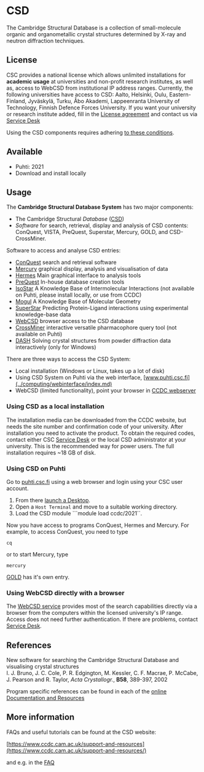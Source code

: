 # CSD

The Cambridge Structural Database is a collection of small-molecule
organic and organometallic crystal structures determined by X-ray and
neutron diffraction techniques.

## License
CSC provides a national license
which allows unlimited installations for **academic usage** at universities
and non-profit research institutes, as well as,
access to WebCSD from institutional IP address ranges. Currently, the
following universities have access to CSD: Aalto, Helsinki, Oulu,
Eastern-Finland, Jyväskylä, Turku, Åbo Akademi, Lappeenranta University
of Technology, Finnish Defence Forces University. If you want your
university or research institute added, fill in the 
[License agreement](../img/CSDLicenseAgreementTemplateNAC.pdf) 
and contact us via [Service Desk](mailto:servicedesk@csc.fi)

Using the CSD components requires adhering [to these conditions](../img/CSDLicenseAgreementTemplateNAC.pdf).

## Available

- Puhti: 2021
- Download and install locally

## Usage

The **Cambridge Structural Database System** has two major components:

-   The Cambridge Structural *Database* ([CSD])
-   *Software* for search, retrieval, display and analysis of CSD
    contents: ConQuest, VISTA, PreQuest, Superstar, Mercury, GOLD, and
    CSD-CrossMiner.

Software to access and analyse CSD entries:

-   [ConQuest] search and retrieval software
-   [Mercury] graphical display, analysis and visualisation of data
-   [Hermes] Main graphical interface to analysis tools
-   [PreQuest] In-house database creation tools
-   [IsoStar] A Knowledge Base of Intermolecular Interactions (not
    available on Puhti, please install locally, or use from CCDC)
-   [Mogul] A Knowledge Base of Molecular Geometry
-   [SuperStar]
    Predicting Protein-Ligand interactions using experimental
    knowledge-base data
-   [WebCSD] browser access to the CSD database
-   [CrossMiner] interactive versatile pharmacophore query tool (not available on Puhti)
-   [DASH] Solving crystal structures from powder diffraction data
    interactively (only for Windows)

There are three ways to access the CSD System:

-   Local installation (Windows or Linux, takes up a lot of disk)
-   Using CSD System on Puhti via the web interface, [www.puhti.csc.fi](../computing/webinterface/index.md)
-   WebCSD (limited functionality), point your browser in [CCDC webserver](http://webcsd.ccdc.cam.ac.uk/)

### Using CSD as a local installation

The installation media can be downloaded from the CCDC website, but
needs the site number and confirmation code of your university. After
installation you need to activate the product. To obtain the required
codes, contact either CSC [Service Desk](mailto:servicedesk@csc.fi)
or the local CSD administrator at your university. This is the
recommended way for power users. The full installation requires ~18 GB of disk.

### Using CSD on Puhti

Go to [puhti.csc.fi](https://puhti.csc.fi/) using a web browser and login using your CSC user account.

1. From there [launch a Desktop](../../computing/webinterface/desktop/#launching ). 
2. Open a ```Host Terminal``` and  move to a suitable working directory.
3. Load the CSD module ```module load ccdc/2021``.

Now you have access to programs ConQuest, Hermes and Mercury.
For example, to access ConQuest, you need to type

`cq`

or to start Mercury, type

`mercury`

[GOLD](gold.md) has it's own entry.

### Using WebCSD directly with a browser

The [WebCSD service](https://www.ccdc.cam.ac.uk/structures) 
provides most of the search capabilities directly via a browser from
the computers within the licensed university's IP range. Access does not need
further authentication. If there are problems, contact
[Service Desk](mailto:servicedesk@csc.fi).

## References

New software for searching the Cambridge Structural Database and
visualising crystal structures  
I. J. Bruno, J. C. Cole, P. R. Edgington, M. Kessler, C. F. Macrae, P.
McCabe, J. Pearson and R. Taylor, *Acta Crystallogr.*, **B58**, 389-397,
2002

Program specific references can be found in each of the
[online Documentation and Resources](https://www.ccdc.cam.ac.uk/support-and-resources/ccdcresources/)

## More information


FAQs and useful tutorials can be found at the CSD website:

[https://www.ccdc.cam.ac.uk/support-and-resources](https://www.ccdc.cam.ac.uk/support-and-resources/)

and e.g. in the [FAQ](https://www.ccdc.cam.ac.uk/support-and-resources/Support/search?c=Product+Reference)

  [CSD]: http://www.ccdc.cam.ac.uk/products/csd_system
  [License agreement]: https://research.csc.fi/documents/48467/73370/CCDC+License+Agreement+Template.pdf/bea49ea1-a6ee-4e7e-94d3-9b7ef8e3a361
  [ConQuest]: http://www.ccdc.cam.ac.uk/Solutions/CSDSystem/Pages/ConQuest.aspx
  [Mercury]: https://www.ccdc.cam.ac.uk/solutions/csd-system/components/mercury/
  [Hermes]: https://www.ccdc.cam.ac.uk/support-and-resources/ccdcresources/Hermes_User_Guide.pdf
  [PreQuest]: http://www.ccdc.cam.ac.uk/Solutions/CSDSystem/Pages/PreQuest.aspx
  [IsoStar]: http://www.ccdc.cam.ac.uk/Solutions/CSDSystem/Pages/IsoStar.aspx
  [Mogul]: http://www.ccdc.cam.ac.uk/Solutions/CSDSystem/Pages/Mogul.aspx
  [SuperStar]: http://www.ccdc.cam.ac.uk/Solutions/LifeSciences/Pages/SuperStar.aspx
  [WebCSD]: http://www.ccdc.cam.ac.uk/Solutions/CSDSystem/Pages/WebCSD.aspx
  [SolidFormModule]: http://www.ccdc.cam.ac.uk/Solutions/CSDSolidFormSuite/Pages/SolidFormModule.aspx
  [CrossMiner]: https://www.ccdc.cam.ac.uk/solutions/csd-discovery/components/CSD-CrossMiner/
  [DASH]: http://www.ccdc.cam.ac.uk/Solutions/PowderDiffraction/Pages/DASH.aspx
  [NoMachine]: nomachine.md

